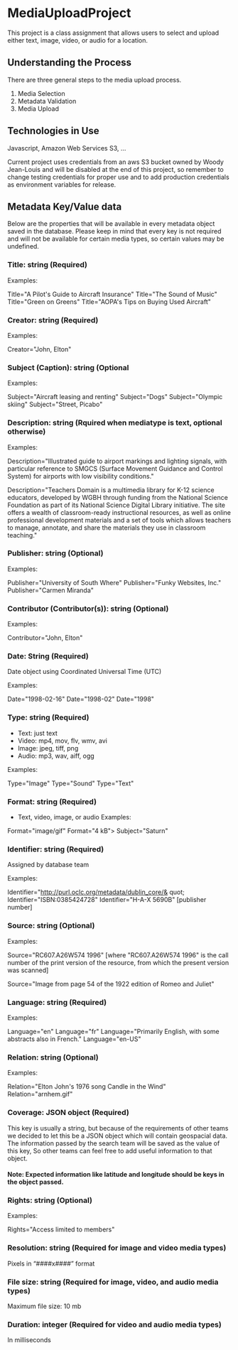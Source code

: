 # MediaUploadProject

This project is a class assignment that allows users to select and upload either text, image, video, or audio for a location. 

## Understanding the Process

There are three general steps to the media upload process.
1. Media Selection
2. Metadata Validation
3. Media Upload

## Technologies in Use
Javascript, Amazon Web Services S3, ...

Current project uses credentials from an aws S3 bucket owned by Woody Jean-Louis and will be disabled at the end of this project, so remember to change testing credentials for proper use and to add production credentials as environment variables for release. 

## Metadata Key/Value data

Below are the properties that will be available in every metadata object saved in the database. Please keep in mind that every key is not required and will not be available for certain media types, so certain values may be undefined. 


### Title: string (Required)
Examples:

Title="A Pilot's Guide to Aircraft Insurance"
Title="The Sound of Music"
Title="Green on Greens"
Title="AOPA's Tips on Buying Used Aircraft"

### Creator: string (Required)
Examples:

Creator="John, Elton"

### Subject (Caption): string (Optional
Examples:

Subject="Aircraft leasing and renting"
Subject="Dogs"
Subject="Olympic skiing"
Subject="Street, Picabo"

### Description: string (Rquired when mediatype is text, optional otherwise)
Examples:

Description="Illustrated guide to airport markings and lighting signals, with particular reference to SMGCS (Surface Movement Guidance and Control System) for airports with low visibility conditions."

Description="Teachers Domain is a multimedia library for K-12 science educators, developed by WGBH through funding from the National Science Foundation as part of its National Science Digital Library initiative. The site offers a wealth of classroom-ready instructional resources, as well as online professional development materials and a set of tools which allows teachers to manage, annotate, and share the materials they use in classroom teaching."

### Publisher: string (Optional)
Examples:

Publisher="University of South Where"
Publisher="Funky Websites, Inc."
Publisher="Carmen Miranda"

### Contributor (Contributor(s)): string (Optional)
Examples:

Contributor="John, Elton"

### Date: String (Required)
Date object using Coordinated Universal Time (UTC)

Examples:

Date="1998-02-16"
Date="1998-02"
Date="1998"

### Type: string (Required)
* Text: just text
* Video: mp4, mov, flv, wmv, avi
* Image: jpeg, tiff, png
* Audio: mp3, wav, aiff, ogg

Examples:

Type="Image"
Type="Sound"
Type="Text"

### Format: string (Required)
* Text, video, image, or audio
Examples:

Format="image/gif"
Format="4 kB"> Subject="Saturn"
### Identifier: string (Required)
Assigned by database team

Examples:

Identifier="http://purl.oclc.org/metadata/dublin_core/& quot;
Identifier="ISBN:0385424728"
Identifier="H-A-X 5690B" [publisher number]
### Source: string (Optional)

Examples:

Source="RC607.A26W574 1996" [where "RC607.A26W574 1996" is the call number of the print version of the resource, from which the present version was scanned]

Source="Image from page 54 of the 1922 edition of Romeo and Juliet"
### Language: string (Required)
Examples:

Language="en"
Language="fr"
Language="Primarily English, with some abstracts also in French."
Language="en-US"

### Relation: string (Optional)
Examples:

Relation="Elton John's 1976 song Candle in the Wind"
Relation="arnhem.gif"

### Coverage: JSON object (Required)
This key is usually a string, but because of the requirements of other teams we decided to let this be a JSON object which will contain geospacial data. The information passed by the search team will be saved as the value of this key, So other teams can feel free to add useful information to that object. 

#### Note: Expected information like latitude and longitude should be keys in the object passed.

### Rights: string (Optional)
Examples:

Rights="Access limited to members"

### Resolution: string (Required for image and video media types)
Pixels in “####x####” format

### File size: string (Required for image, video, and audio media types)
Maximum file size: 10 mb

### Duration: integer (Required for video and audio media types) 
In milliseconds
